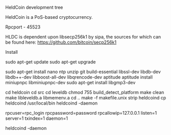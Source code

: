 
HeldCoin development tree

HeldCoin is a PoS-based cryptocurrency.

Rpcport - 45523

HLDC is dependent upon libsecp256k1 by sipa, the sources for which can be found here:
https://github.com/bitcoin/secp256k1

Install

sudo apt-get update
sudo apt-get upgrade 


sudo apt-get install nano ntp unzip git build-essential libssl-dev libdb-dev libdb++-dev libboost-all-dev libqrencode-dev aptitude
aptitude install miniupnpc libminiupnpc-dev
sudo apt-get install libgmp3-dev

cd heldcoin
cd src
cd leveldb
chmod 755 build_detect_platform
make clean
make libleveldb.a libmemenv.a
cd ..
make -f makefile.unix
strip heldcoind
cp heldcoind /usr/local/bin
heldcoind -daemon


rpcuser=rpc_login
rpcpassword=password
rpcallowip=127.0.0.1
listen=1
server=1
txindex=1
daemon=1

heldcoind -daemon